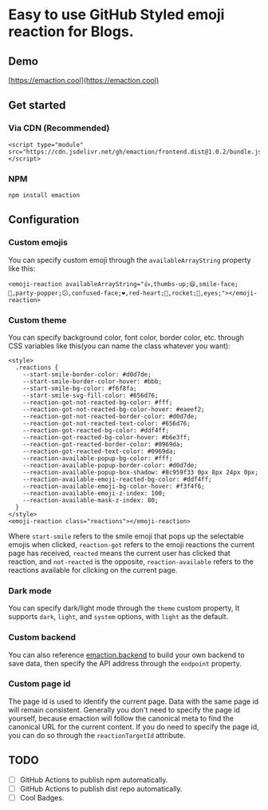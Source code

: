 # Easy to use GitHub Styled emoji reaction for Blogs.

## Demo
[https://emaction.cool](https://emaction.cool)

## Get started

### Via CDN (Recommended)
```
<script type="module" src="https://cdn.jsdelivr.net/gh/emaction/frontend.dist@1.0.2/bundle.js"></script>
```

### NPM
```
npm install emaction
```

## Configuration

### Custom emojis
You can specify custom emoji through the `availableArrayString` property like this:
```
<emoji-reaction availableArrayString="👍,thumbs-up;😄,smile-face;🎉,party-popper;😕,confused-face;❤️,red-heart;🚀,rocket;👀,eyes;"></emoji-reaction>
```

### Custom theme
You can specify background color, font color, border color, etc. through CSS variables like this(you can name the class whatever you want):
```
<style>
  .reactions {
    --start-smile-border-color: #d0d7de;
    --start-smile-border-color-hover: #bbb;
    --start-smile-bg-color: #f6f8fa;
    --start-smile-svg-fill-color: #656d76;
    --reaction-got-not-reacted-bg-color: #fff;
    --reaction-got-not-reacted-bg-color-hover: #eaeef2;
    --reaction-got-not-reacted-border-color: #d0d7de;
    --reaction-got-not-reacted-text-color: #656d76;
    --reaction-got-reacted-bg-color: #ddf4ff;
    --reaction-got-reacted-bg-color-hover: #b6e3ff;
    --reaction-got-reacted-border-color: #0969da;
    --reaction-got-reacted-text-color: #0969da;
    --reaction-available-popup-bg-color: #fff;
    --reaction-available-popup-border-color: #d0d7de;
    --reaction-available-popup-box-shadow: #8c959f33 0px 8px 24px 0px;
    --reaction-available-emoji-reacted-bg-color: #ddf4ff;
    --reaction-available-emoji-bg-color-hover: #f3f4f6;
    --reaction-available-emoji-z-index: 100;
    --reaction-available-mask-z-index: 80;
  }
</style>
<emoji-reaction class="reactions"></emoji-reaction>
```
Where `start-smile` refers to the smile emoji that pops up the selectable emojis when clicked, `reaction-got` refers to the emoji reactions the current page has received, `reacted` means the current user has clicked that reaction, and `not-reacted` is the opposite, `reaction-available` refers to the reactions available for clicking on the current page.

### Dark mode
You can specify dark/light mode through the `theme` custom property, It supports `dark`, `light`, and `system` options, with `light` as the default.

### Custom backend
You can also reference [emaction.backend](https://github.com/emaction/emaction.backend) to build your own backend to save data, then specify the API address through the `endpoint` property.

### Custom page id
The page id is used to identify the current page. Data with the same page id will remain consistent. Generally you don't need to specify the page id yourself, because emaction will follow the canonical meta to find the canonical URL for the current content. If you do need to specify the page id, you can do so through the `reactionTargetId` attribute.

## TODO

- [ ] GitHub Actions to publish npm automatically.
- [ ] GitHub Actions to publish dist repo automatically.
- [ ] Cool Badges.
